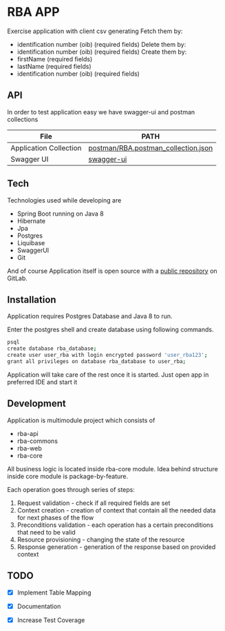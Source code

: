 # RBA APP

Exercise application with client csv generating
Fetch them by:
- identification number (oib) (required fields)
Delete them by:
- identification number (oib) (required fields)
Create them by:
- firstName (required fields)
- lastName (required fields)
- identification number (oib) (required fields)

## API

In order to test application easy we have swagger-ui and postman collections 

| File                                                   | PATH                                                    |
|--------------------------------------------------------|---------------------------------------------------------|
| Application Collection                                 | [postman/RBA.postman_collection.json][PlApp]            |
| Swagger UI                                             | [swagger-ui](http://localhost:9017/rba/swagger-ui.html) |

## Tech

Technologies used while developing are

- Spring Boot running on Java 8
- Hibernate
- Jpa
- Postgres
- Liquibase
- SwaggerUI
- Git

And of course Application itself is open source with a [public repository][git-repo-url]
on GitLab.

## Installation

Application requires Postgres Database and Java 8 to run.

Enter the postgres shell and create database using following commands.

```sh
psql
create database rba_database;
create user user_rba with login encrypted password 'user_rba123';
grant all privileges on database rba_database to user_rba;
```

Application will take care of the rest once it is started. 
Just open app in preferred IDE and start it

## Development

Application is multimodule project which consists of
- rba-api
- rba-commons
- rba-web
- rba-core

All business logic is located inside rba-core module.
Idea behind structure inside core module is package-by-feature.

Each operation goes through series of steps:
1. Request validation - check if all required fields are set
2. Context creation - creation of context that contain all the needed data for next phases of the flow
3. Preconditions validation - each operation has a certain preconditions that need to be valid
4. Resource provisioning - changing the state of the resource
5. Response generation - generation of the response based on provided context

## TODO

- [x] Implement Table Mapping
- [x] Documentation
- [x] Increase Test Coverage



[//]: # (These are reference links used in the body of this note and get stripped out when the markdown processor does its job. There is no need to format nicely because it shouldn't be seen. Thanks SO - http://stackoverflow.com/questions/4823468/store-comments-in-markdown-syntax)

[git-repo-url]: <https://github.com/jaksatomovic/rba>

[PlApp]: <https://github.com/jaksatomovic/rba/tree/main/postman>
